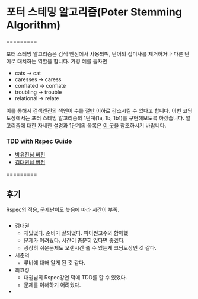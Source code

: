 # 포터 스테밍 알고리즘(Poter Stemming Algorithm)
=========

포터 스테밍 알고리즘은 검색 엔진에서 사용되며, 단어의 접미사를 제거하거나 다른 단어로 대치하는 역할을 합니다. 가령 예를 들자면

* cats → cat
* caresses → caress
* conflated → conflate
* troubling → trouble
* relational → relate

이를 통해서 검색엔진의 색인어 수를 절반 이하로 감소시킬 수 있다고 합니다.
이번 코딩도장에서는 포터 스테밍 알고리즘의 1단계(1a, 1b, 1b1)를 구현해보도록 하겠습니다. 알고리즘에 대한 자세한 설명과 1단계의 목록은 [이 곳](http://sokum.tistory.com/25)을 참조하시기 바랍니다.

### TDD with Rspec Guide
 * [박유진님 버전](https://github.com/parkeugene/playground)
 * [김대권님 버전](https://github.com/nacyot/my_awesome_ruby_project)

=========
## 후기

Rspec의 적용, 문제난이도 높음에 따라 시간이 부족.

### 
 * 김대권
	* 재밌었다. 준비가 잘되었다. 파이썬고수와 함께했
	* 문제가 어려웠다. 시간이 충분히 있다면 좋겠다.
	* 굉장히 쉬운문제도 오랜시간 풀 수 있는게 코딩도장인 것 같다.
 * 서준덕
 	* 루비에 대해 알게 된 것 같다.
 * 최효성
 	* 대권님의 Rspec강연 덕에 TDD를 할 수 있었다.
 	* 문제를 이해하기 어려웠다.
 * 